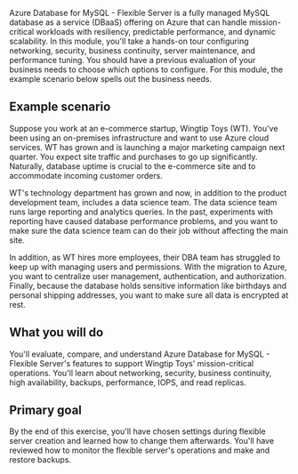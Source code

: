 Azure Database for MySQL - Flexible Server is a fully managed MySQL database as a service (DBaaS) offering on Azure that can handle mission-critical workloads with resiliency, predictable performance, and dynamic scalability.
In this module, you'll take a hands-on tour configuring networking, security, business continuity, server maintenance, and performance tuning. You should have a previous evaluation of your business needs to choose which options to configure. For this module, the example scenario below spells out the business needs.

## Example scenario

Suppose you work at an e-commerce startup, Wingtip Toys (WT). You've been using an on-premises infrastructure and want to use Azure cloud services. WT has grown and is launching a major marketing campaign next quarter. You expect site traffic and purchases to go up significantly. Naturally, database uptime is crucial to the e-commerce site and to accommodate incoming customer orders.

WT's technology department has grown and now, in addition to the product development team, includes a data science team. The data science team runs large reporting and analytics queries. In the past, experiments with reporting have caused database performance problems, and you want to make sure the data science team can do their job without affecting the main site.

In addition, as WT hires more employees, their DBA team has struggled to keep up with managing users and permissions. With the migration to Azure, you want to centralize user management, authentication, and authorization.  Finally, because the database holds sensitive information like birthdays and personal shipping addresses, you want to make sure all data is encrypted at rest.

## What you will do

You'll evaluate, compare, and understand Azure Database for MySQL - Flexible Server's features to support Wingtip Toys' mission-critical operations. You'll learn about networking, security, business continuity, high availability, backups, performance, IOPS, and read replicas.

## Primary goal

By the end of this exercise, you'll have chosen settings during flexible server creation and learned how to change them afterwards. You'll have reviewed how to monitor the flexible server's operations and make and restore backups.
